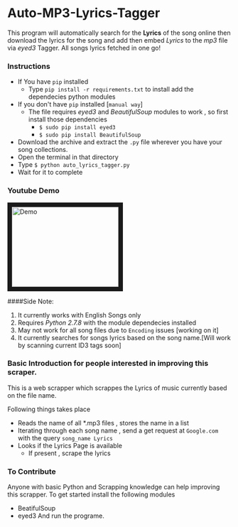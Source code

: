 Auto-MP3-Lyrics-Tagger
======================

This program will automatically search for the **Lyrics** of the song online then download the lyrics for the song and add then embed *Lyrics* to the *mp3* file via *eyed3* Tagger. All songs lyrics fetched in one go!

### Instructions
* If You have `pip` installed 
  * Type `pip install -r requirements.txt` to install add the dependecies python modules
* If you don't have `pip` installed [`manual way`]  
  * The file requires *eyed3* and *BeautifulSoup* modules to work , so first install those dependencies
    *  `$ sudo pip install eyed3`
    *  `$ sudo pip install BeautifulSoup`
* Download the archive and extract the `.py` file wherever you have your song collections.
* Open the terminal in that directory
* Type `$ python auto_lyrics_tagger.py` 
* Wait for it to complete

### Youtube Demo
<a href="http://www.youtube.com/watch?feature=player_embedded&v=xlfLY868YSo
" target="_blank"><img src="http://img.youtube.com/vi/xlfLY868YSo/0.jpg" 
alt="Demo" width="240" height="180" border="10" /></a>

####Side Note:
1. It currently works with English Songs only 
2. Requires *Python 2.7.8* with the module dependecies installed
3. May not work for all song files due to `Encoding` issues [working on it]
4. It currently searches for songs lyrics based on the song name.[Will work by scanning current ID3 tags soon]


### Basic Introduction for people interested in improving this scraper.

This is a web scrapper which scrappes the  Lyrics of music currently based on the file name.

Following things takes place

* Reads the name of all *.mp3 files , stores the name in a list
* Iterating through each song name , send a get request at `Google.com` with the query `song_name Lyrics`
* Looks if the Lyrics Page is available
    * If present , scrape the lyrics
   
### To Contribute 

Anyone with basic Python and Scrapping knowledge can help improving this scrapper.
To get started install the following modules 
* BeatifulSoup
* eyed3
And run the programe.
